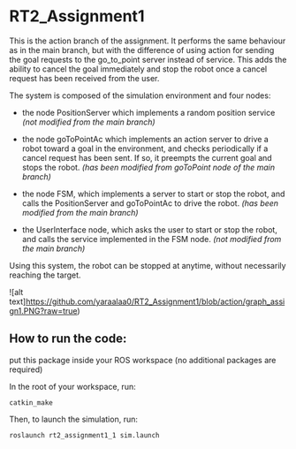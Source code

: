 # RT2_Assignment1

This is the action branch of the assignment. It performs the same behaviour as in the main branch, but with the difference of using action for sending the goal requests to the go_to_point server instead of service. This adds the ability to cancel the goal immediately and stop the robot once a cancel request has been received from the user. 

The system is composed of the simulation environment and four nodes:

- the node PositionServer which implements a random position service *(not modified from the main branch)*

- the node goToPointAc which implements an action server to drive a robot toward a goal in the environment, and checks periodically if a cancel request has been sent. If so, it preempts the current goal and stops the robot. *(has been modified from goToPoint node of the main branch)*

- the node FSM, which implements a server to start or stop the robot, and calls the PositionServer and goToPointAc to drive the robot. *(has been modified from the main branch)*

- the UserInterface node, which asks the user to start or stop the robot, and calls the service implemented in the FSM node. *(not modified from the main branch)*

Using this system, the robot can be stopped at anytime, without necessarily reaching the target. 

![alt text]https://github.com/yaraalaa0/RT2_Assignment1/blob/action/graph_assign1.PNG?raw=true)

## How to run the code:

put this package inside your ROS workspace (no additional packages are required)

In the root of your workspace, run: 

~~~
catkin_make
~~~

Then, to launch the simulation, run:

~~~
roslaunch rt2_assignment1_1 sim.launch
~~~

